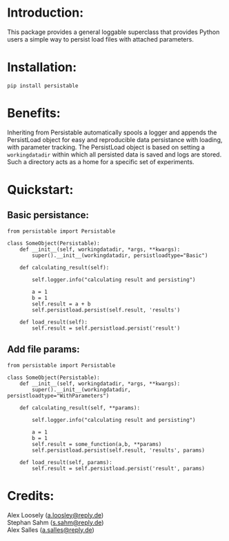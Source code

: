 # Introduction:

This package provides a general loggable superclass that provides Python users a simple way to persist load files with attached parameters.  


# Installation:

```
pip install persistable
```

# Benefits:
Inheriting from Persistable automatically spools a logger and appends the PersistLoad object for easy and reproducible data persistance with loading, with parameter tracking.  The PersistLoad object is based on setting a `workingdatadir` within which all persisted data is saved and logs are stored.  Such a directory acts as a home for a specific set of experiments. 

# Quickstart:
## Basic persistance:

```
from persistable import Persistable

class SomeObject(Persistable):
	def __init__(self, workingdatadir, *args, **kwargs):
		super().__init__(workingdatadir, persistloadtype="Basic")

	def calculating_result(self):

		self.logger.info("calculating result and persisting")

		a = 1
		b = 1
		self.result = a + b
		self.persistload.persist(self.result, 'results')

	def load_result(self):
		self.result = self.persistload.persist('result')
```

## Add file params:
```
from persistable import Persistable

class SomeObject(Persistable):
	def __init__(self, workingdatadir, *args, **kwargs):
		super().__init__(workingdatadir, persistloadtype="WithParameters")

	def calculating_result(self, **params):

		self.logger.info("calculating result and persisting")

		a = 1
		b = 1
		self.result = some_function(a,b, **params)
		self.persistload.persist(self.result, 'results', params)

	def load_result(self, params):
		self.result = self.persistload.persist('result', params)
```

# Credits:
Alex Loosely (a.loosley@reply.de)
<br>Stephan Sahm (s.sahm@reply.de)
<br>Alex Salles (a.salles@reply.de)
